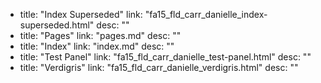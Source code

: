   - title: "Index Superseded"
    link: "fa15_fld_carr_danielle_index-superseded.html"
    desc: ""
  - title: "Pages"
    link: "pages.md"
    desc: ""
  - title: "Index"
    link: "index.md"
    desc: ""
  - title: "Test Panel"
    link: "fa15_fld_carr_danielle_test-panel.html"
    desc: ""
  - title: "Verdigris"
    link: "fa15_fld_carr_danielle_verdigris.html"
    desc: ""
